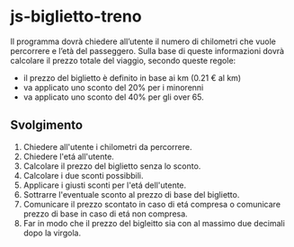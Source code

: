 js-biglietto-treno
===
Il programma dovrà chiedere all’utente il numero di chilometri che vuole percorrere e l’età del passeggero.
Sulla base di queste informazioni dovrà calcolare il prezzo totale del viaggio, secondo queste regole:

- il prezzo del biglietto è definito in base ai km (0.21 € al km)
- va applicato uno sconto del 20% per i minorenni
- va applicato uno sconto del 40% per gli over 65.


## Svolgimento

1. Chiedere all'utente i chilometri da percorrere.
2. Chiedere l'etá all'utente.
3. Calcolare il prezzo del biglietto senza lo sconto.
4. Calcolare i due sconti possibbili.
5. Applicare i giusti sconti per l'etá dell'utente.
6. Sottrarre l'eventuale sconto al prezzo di base del biglietto.
7. Comunicare il prezzo scontato in caso di etá compresa o comunicare prezzo di base in caso di etá non compresa.
8. Far in modo che il prezzo del bigleitto sia con al massimo due decimali dopo la virgola.